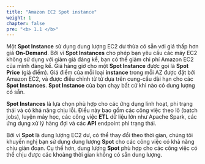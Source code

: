 ```yaml
---
title: "Amazon EC2 Spot instance"
weight: 1
chapter: false
pre: "<b> 1.1 </b>"
---
```


Một **Spot Instance** sử dụng dung lượng EC2 dư thừa có sẵn với giá thấp hơn giá **On-Demand**. Bởi vì **Spot Instances** cho phép bạn yêu cầu các máy EC2 không sử dụng với giảm giá đáng kể, bạn có thể giảm chi phí Amazon EC2 của mình đáng kể. Giá hàng giờ cho một **Spot Instance** được gọi là **Spot Price** (giá điểm). Giá điểm của mỗi loại **instance** trong mỗi AZ được đặt bởi Amazon EC2, và được điều chỉnh từ từ dựa trên cung-cầu dài hạn cho các **Spot Instances**. **Spot Instance** của bạn chạy bất cứ khi nào có dung lượng có sẵn.

**Spot Instances** là lựa chọn phù hợp cho các ứng dụng linh hoạt, phi trạng thái và có khả năng chịu lỗi. Điều này bao gồm các công việc theo lô (batch jobs), luyện máy học, các công việc **ETL** dữ liệu lớn như Apache Spark, các ứng dụng xử lý hàng đợi và các **API** endpoint phi trạng thái.

Bởi vì **Spot** là dung lượng EC2 dư, có thể thay đổi theo thời gian, chúng tôi khuyến nghị bạn sử dụng dung lượng **Spot** cho các công việc có khả năng chịu gián đoạn. Cụ thể hơn, dung lượng **Spot** phù hợp cho các công việc có thể chịu được các khoảng thời gian không có sẵn dung lượng.